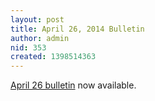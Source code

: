 ```yaml
---
layout: post
title: April 26, 2014 Bulletin
author: admin
nid: 353
created: 1398514363
---
```

<p><a href="http://www.botwoodsda.org/sites/botwoodsda.org/files/04.%20April%2026%2C%202014.pdf">April 26 bulletin</a> now available.</p>


